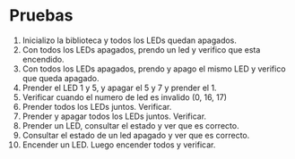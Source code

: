 # Pruebas

1. Inicializo la biblioteca y todos los LEDs quedan apagados.
2. Con todos los LEDs apagados, prendo un led y verifico que esta encendido.
3. Con todos los LEDs apagados, prendo y apago el mismo LED y verifico que queda apagado.
4. Prender el LED 1 y 5, y apagar el 5 y 7 y prender el 1.
5. Verificar cuando el numero de led es invalido (0, 16, 17)
6. Prender todos los LEDs juntos. Verificar.
7. Prender y apagar todos los LEDs juntos. Verificar.
8. Prender un LED, consultar el estado y ver que es correcto.
9. Consultar el estado de un led apagado y ver que es correcto.
10. Encender un LED. Luego encender todos y verificar.